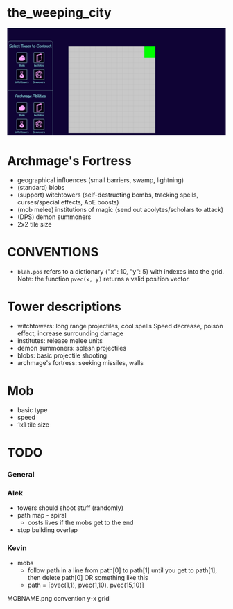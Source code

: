 
# the_weeping_city

![img.png](img.png)

# Archmage's Fortress
  - geographical influences (small barriers, swamp, lightning)
  - (standard)  blobs
  - (support)   witchtowers (self-destructing bombs, tracking spells, curses/special effects, AoE boosts)
  - (mob melee) institutions of magic (send out acolytes/scholars to attack)
  - (DPS)       demon summoners
  - 2x2 tile size

# CONVENTIONS
- `blah.pos` refers to a dictionary {"x": 10, "y": 5} with indexes into the grid. Note: the function `pvec(x, y)` returns a valid position vector.


# Tower descriptions
- witchtowers: long range projectiles, cool spells
  Speed decrease, poison effect, increase surrounding damage
- institutes: release melee units
- demon summoners: splash projectiles 
- blobs: basic projectile shooting
- archmage's fortress: seeking missiles, walls

# Mob
  - basic type
  - speed
  - 1x1 tile size

# TODO

### General

### Alek
  - towers should shoot stuff (randomly)
  - path map - spiral 
    - costs lives if the mobs get to the end
  - stop building overlap

### Kevin
  - mobs
    - follow path in a line from path[0] to path[1] until you get to path[1], then delete path[0] OR something like this
    - path = [pvec(1,1), pvec(1,10), pvec(15,10)] 

MOBNAME.png convention
y-x grid

